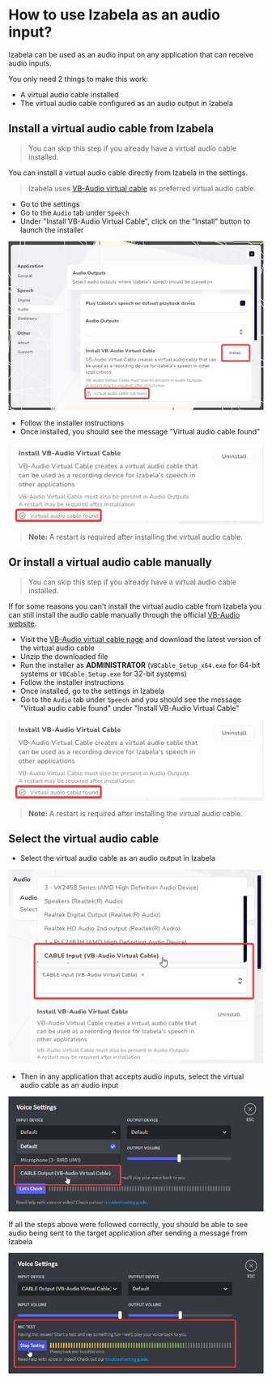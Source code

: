 # How to use Izabela as an audio input?

Izabela can be used as an audio input on any application that can receive audio inputs.

You only need 2 things to make this work:

- A virtual audio cable installed
- The virtual audio cable configured as an audio output in Izabela

## Install a virtual audio cable from Izabela

> You can skip this step if you already have a virtual audio cable installed.

You can install a virtual audio cable directly from Izabela in the settings.

> Izabela uses [VB-Audio virtual cable](https://vb-audio.com/Cable/index.htm) as preferred virtual audio cable.

- Go to the settings
- Go to the `Audio` tab under `Speech`
- Under "Install VB-Audio Virtual Cable", click on the "Install" button to launch the installer

![](https://github.com/nature-heart-software/izabela/blob/dev/assets/install-vac.png?raw=true)

- Follow the installer instructions
- Once installed, you should see the message "Virtual audio cable found"

![](https://github.com/nature-heart-software/izabela/blob/dev/assets/vac-installed.png?raw=true)

> **Note:** A restart is required after installing the virtual audio cable.

## Or install a virtual audio cable manually

> You can skip this step if you already have a virtual audio cable installed.

If for some reasons you can't install the virtual audio cable from Izabela you can still install the audio cable
manually through the official [VB-Audio website](https://vb-audio.com/index.htm).

- Visit the [VB-Audio virtual cable page](https://vb-audio.com/Cable/index.htm) and download the latest version of the
  virtual
  audio cable
- Unzip the downloaded file
- Run the installer as **ADMINISTRATOR** (`VBCable_Setup_x64.exe` for 64-bit systems or `VBCable_Setup.exe` for 32-bit
  systems)
- Follow the installer instructions
- Once installed, go to the settings in Izabela
- Go to the `Audio` tab under `Speech` and you should see the message "Virtual audio cable found" under "Install
  VB-Audio Virtual Cable"

![](https://github.com/nature-heart-software/izabela/blob/dev/assets/vac-installed.png?raw=true)

> **Note:** A restart is required after installing the virtual audio cable.

## Select the virtual audio cable

- Select the virtual audio cable as an audio output in Izabela

![](https://github.com/nature-heart-software/izabela/blob/dev/assets/select-vac.png?raw=true)

- Then in any application that accepts audio inputs, select the virtual audio cable as an audio input

![](https://github.com/nature-heart-software/izabela/blob/dev/assets/select-audio-input.png?raw=true)

If all the steps above were followed correctly, you should be able to see audio being sent to the target application
after sending a message from Izabela

![](https://github.com/nature-heart-software/izabela/blob/dev/assets/mic-test.png?raw=true)
